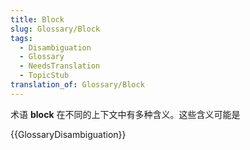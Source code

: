 ```yaml
---
title: Block
slug: Glossary/Block
tags:
  - Disambiguation
  - Glossary
  - NeedsTranslation
  - TopicStub
translation_of: Glossary/Block
---
```

术语 **block** 在不同的上下文中有多种含义。这些含义可能是

{{GlossaryDisambiguation}}
